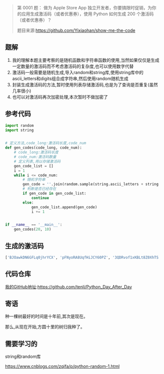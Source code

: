 > 第 0001 题： 做为 Apple Store App 独立开发者，你要搞限时促销，为你的应用生成激活码（或者优惠券），使用 Python 如何生成 200 个激活码（或者优惠券）？
>
> 题目来源:https://github.com/Yixiaohan/show-me-the-code

## 题解

1. 我的理解本题主要考察的是随机函数和字符串函数的使用,当然如果仅仅是生成一定数量的激活码而不考虑激活码的复杂度,也可以使用数字代替
2. 激活码一般需要是随机生成,导入random和string库,使用string库中的ascii_letters和digits组合成字符串,然后使用random随机生成
3. 封装生成激活码的方法,暂时使用列表存储激活码,也是为了查询是否重复(虽然几率很小)
4. 也可以对激活码再次加密处理,本次暂时不做加密了

## 参考代码

```Python
import random
import string


# 定义方法,code_long:激活码长度,code_num
def gen_codes(code_long, code_num):
    # code_long:激活码长度
    # code_num:激活码数量
    # 定义列表,用以存储激活码
    gen_code_list = []
    i = 1
    while i <= code_num:
        # 随机字符串
        gen_code = ''.join(random.sample(string.ascii_letters + string.digits, code_long))
        # 判断是否已经存在
        if gen_code in gen_code_list:
            continue
        else:
            gen_code_list.append(gen_code)
            i += 1


if __name__ == '__main__':
    gen_codes(20, 10)
```

## 生成的激活码

```python
['BJOawkDN6GFLq0jhrYCX', 'pFNyoRA8UqfHiJCY60PZ', '3QDRvof1xKBLt8Z0XhTS', 'TSbcQvjduw4hDZeFask3', 'AZMlWt8SRo6XOqnad51U', 'C6ZEtX5QmnzbaB1Uv4j3', 'smldgc4TpwB0JEqSXrYL', 'op3zjCElPATiVmGRtcZa', '0NntvuQlZ7HRKYT1BCxF', '5FnhmZbVdu0cpvMqJ8HT']
```

## 代码仓库

[我的GitHub地址](https://github.com/tenli/Python_Day_After_Day):https://github.com/tenli/Python_Day_After_Day

## 寄语

种一棵树最好的时间是十年前,其次是现在。

那么,从现在开始,方圆十里的树归我种了。



## 需要学习的

string和random库

https://www.cnblogs.com/zqifa/p/python-random-1.html